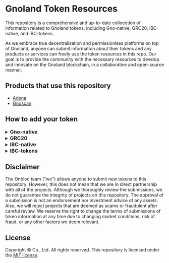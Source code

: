 # Gnoland Token Resources
This repository is a comprehensive and up-to-date colloection of information related to Gnoland tokens, including Gno-native, GRC20, IBC-native, and IBC-tokens.

 As we embrace true decentralization and permissionless platforms on top of Gnoland, anyone can submit information about their tokens and any products or services can freely use the token resources in this repo. Our goal is to provide the community with the necessary resources to develop and innovate on the Gnoland blockchain, in a collaborative and open-source manner.

## Products that use this repository
- [Adena](https://adena.app/)
- [Gnoscan](https://gnoscan.io/)

## How to add your token

<details>
  <summary><h2 style='display: inline; font-size: 16px'>Gno-native</h2></summary>

1. Fork this repo to your own github account
2. Clone your fork and create a new branch

   ```shell
   git clone git@github.com:YOUR_ACCOUNT/gno-token-resource.git
   cd gno-token-resource
   git branch <branch_name>
   git checkout <branch_name>
   ```

3. Add information about your token to be displayed
   - Required information:
     - `name`: The name of your token to be displayed. Please make the first letter capital.
     - `denom`: The denom of your token.
     - `symbol`: A short version of your token name, AKA a ticker. Please make all letters capital.
     - `decimals`: The decimals of your token.
     - `description`: A description of your token. You can write up upto 1500 letters. 
     - `website_url`: The Website URL of your token. 
     - `image`: The image route of your token. 
         - Use the `svg` format and make the file's name as <YOUR-TOKEN-SYMBOL.svg>
         - Add the image file in `/images/gno-native` folder.


4. Make the name of your json file as <YOUR-TOKEN-SYMBOL.json>, and locate it in `/tokens/gno-native/<YOUR-TOKEN-SYMBOL>.json`

---

  ```json
  // An example with Gnoland
  // located in /tokens/gno-native/gnot.json
  [
    {
      "name": "Gnoland", 
      "denom": "ugnot", 
      "symbol": "GNOT",
      "decimals": 6, 
      "description": "Gno.land is a layer-1 blockchain that integrates various cutting-edge technologies, including Tendermint2, GnoVM, Proof-of-Contributions consensus mechanism, on-chain governance through a new DAO framework with support for sub-DAOs, and a unique licensing model that allows open-source code to be monetized by default.", 
      "website_url": "https://gno.land/",
      "image": "/images/gno-native/gnot.svg",
    }
  ]
  ```

5. Commit and push it to your fork repository

   ```shell
   git add -A
   git commit -m “Add <YOUR-TOKEN-SYMBOL>”
   git push origin <branch_name>
   ```

6. Make a pull request from your fork repository to main
</details>


<details>
  <summary><h2 style='display: inline; font-size: 16px'>GRC20</h2></summary>

1. Fork this repo to your own github account
2. Clone your fork and create a new branch

   ```shell
   git clone git@github.com:YOUR_ACCOUNT/gno-token-resource.git
   cd gno-token-resource
   git branch <branch_name>
   git checkout <branch_name>
   ```

3. Add information about your token to be displayed
   - Required information:
     - `name`: The name of your token to be displayed. Please make the first letter capital.
     - `pkg_path`: The package path of your GRC20 realm.
     - `symbol`: A short version of your token name, AKA a ticker. Please make all letters capital.
     - `decimals`: The decimals of your token.
     - `description`: A description of your token. You can write up upto 1500 letters. 
     - `website_url`: The Website URL of your token. 
     - `image`: The image route of your token. 
         - Use the `svg` format and make the file's name as <YOUR-TOKEN-SYMBOL.svg>
         - Add the image file in `/images/grc20` folder.


4. Make the name of your json file as <YOUR-TOKEN-SYMBOL.json>, and locate it in `/tokens/grc20/<YOUR-TOKEN-SYMBOL>.json`

---

  ```json
  // An example with Foo
  // located in /tokens/grc20/foo.json
  [
    {
      "name": "Foo", 
      "pkg_path": "gno.land/r/demo/foo20", 
      "symbol": "FOO",
      "decimals": 4, 
      "description": "Foo is a test realm of GRC20", 
      "website_url": "https://foo.com",
      "image": "/images/grc20/foo.svg",
    }
  ]
  ```

5. Commit and push it to your fork repository

   ```shell
   git add -A
   git commit -m “Add <YOUR-TOKEN-SYMBOL>”
   git push origin <branch_name>
   ```

6. Make a pull request from your fork repository to main
</details>


<details>
  <summary><h2 style='display: inline; font-size: 16px'>IBC-native</h2></summary>

1. Fork this repo to your own github account
2. Clone fork and create new branch

   ```shell
   git clone git@github.com:YOUR_ACCOUNT/gno-token-resource.git
   cd gno-token-resource
   git branch <branch_name>
   git checkout <branch_name>
   ```

3. Add information about your token to be displayed
   - Required information:
     - `name`: The name of your token to be displayed. Please make the first letter capital.
     - `denom`: The denom of your token.
     - `chain`: The origin chain that the token was issued from.
     - `symbol`: A short version of your token name, AKA a ticker. Please make all letters with capital.
     - `decimals`: The decimals of your token.
     - `description`: A description of your token. You can write up upto 1500 letters. 
     - `website_url`: The Website URL of your token. 
     - `image`: The image route of your token. 
         - Use the `svg` format and make the file's name as <YOUR-TOKEN-SYMBOL.svg>
         - Add the image file in `/images/ibc-native` folder.


4. Make the name of your json file as <YOUR-TOKEN-SYMBOL.json>, and locate it in `/tokens/ibc-native/<YOUR-TOKEN-SYMBOL>.json`

---

  ```json
  // An example with Cosmos
  // located in /tokens/ibc-native/atom.json
  [
    {
      "name": "Cosmos", 
      "denom": "uatom", 
      "symbol": "ATOM",
      "decimals": 6, 
      "description": " ", 
      "website_url": "https://cosmos.network/",
      "image": "/images/ibc-native/atom.svg",
    }
  ]
  ```

5. Commit and push it to your fork repository

   ```shell
   git add -A
   git commit -m “Add <YOUR-TOKEN-SYMBOL>”
   git push origin <branch_name>
   ```

6. Make a pull request from your fork repository to main
</details>


<details>
  <summary><h2 style='display: inline; font-size: 16px'>IBC-tokens</h2></summary>

1. Fork this repo to your own github account
2. Clone your fork and create a new branch

   ```shell
   git clone git@github.com:YOUR_ACCOUNT/gno-token-resource.git
   cd gno-token-resource
   git branch <branch_name>
   git checkout <branch_name>
   ```

3. Add information about your token to be displayed
   - Required information:
     - `denom`: The denom of your token.
     - `origin_chain`: The origin chain that your token was issued from.
     - `origin_denom`: The origin denom of your token.
     - `origin_type`: The origin type of your token (staking, native, pool, ibc, bridge, cw20, erc20).
     - `symbol`: A short version of your token name, AKA a ticker. Please make all letters with capital.
     - `decimals`: The decimals of your token.
     - `path`: The path way that your IBC token has gone through from the origin chain.
     - `channel`: The channel of the chain that your IBC token is currently at.
     - `port`: The port of your IBC tokens.
     - `image`: The image route of your token. 
         - Use the `svg` format and make the file's name as <YOUR-TOKEN-SYMBOL.svg>
         - Add the image file in `/images/ibc-tokens` folder.


4. Make the name of your json file as <YOUR-TOKEN-SYMBOL.json>, and locate it in `/tokens/ibc-tokens/atom.json`

---

  ```json
  // An example with Cosmos
  // located in /tokens/ibc-tokens/atom.json
  [
    {
      "denom": "ibc/27394FB092D2ECCD56123C74F36E4C1F926001CEADA9CA97EA622B25F41E5EB2",
      "origin_chain": "cosmos",
      "origin_denom": "uatom",
      "origin_type": "native",
      "symbol": "ATOM",
      "decimals": 6,
      "path": "cosmos>osmosis", //The IBC Atom token is at the Osmosis chain
      "channel": "channel-0", //A channel of the Osmosis chain 
      "port": "transfer",
      "image": "/images/ibc-tokens/atom.svg", //Optional
    }
  ]
  ```

5. Commit and push it to your fork repository

   ```shell
   git add -A
   git commit -m “Add <YOUR-TOKEN-SYMBOL>”
   git push origin <branch_name>
   ```

6. Make a pull request from your fork repository to main
</details>



## Disclaimer
The Onbloc team ("we") allows anyone to submit new tokens to this repository. However, this does not mean that we are in direct partnership with all of the projects. Although we thoroughly review the submissions, we do not guarantee the integrity of projects on this repository. The approval of a submission is not an endorsement nor investment advice of any assets. Also, we will reject projects that are deemed as scams or fraudulent after careful review. We reserve the right to change the terms of submissions of token information at any time due to changing market conditions, risk of fraud, or any other factors we deem relevant.

## License
Copyright ©  Co., Ltd. All rights reserved. This repository is licensed under the [MIT license](https://github.com/onbloc/gno-token-resource/blob/main/LICENSE).
